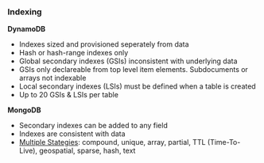 ### Indexing

**DynamoDB**
- Indexes sized and provisioned seperately from data
- Hash or hash-range indexes only
- Global secondary indexes (GSIs) inconsistent with underlying data
- GSIs only declareable from top level item elements. Subdocuments or arrays not indexable
- Local secondary indexes (LSIs) must be defined when a table is created
- Up to 20 GSIs &amp; LSIs per table

**MongoDB**
- Secondary indexes can be added to any field
- Indexes are consistent with data
- [Multiple Stategies](/docs/help/indexing-strategies.md): compound, unique, array, partial, TTL (Time-To-Live), geospatial, sparse, hash, text